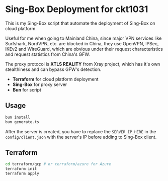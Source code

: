 # Sing-Box Deployment for ckt1031

This is my Sing-Box script that automate the deployment of Sing-Box on cloud platform.

Useful for me when going to Mainland China, since major VPN services like Surfshark, NordVPN, etc. are blocked in China, they use OpenVPN, IPSec, IKEv2 and WireGuard, which are obvious under their request characteristics and request statistics from China's GFW.

The proxy protocol is **XTLS REALITY** from Xray project, which has it's own stealthiness and can bypass GFW's detection.

- **Terraform** for cloud platform deployment
- **Sing-Box** for proxy server
- **Bun** for script

## Usage

```bash
bun install
bun generate.ts
```

After the server is created, you have to replace the `SERVER_IP_HERE` in the `config/client.json` with the server's IP before adding to Sing-Box client.

## Terraform

```bash
cd terraform/gcp # or terraform/azure for Azure
terraform init
terraform apply
```
